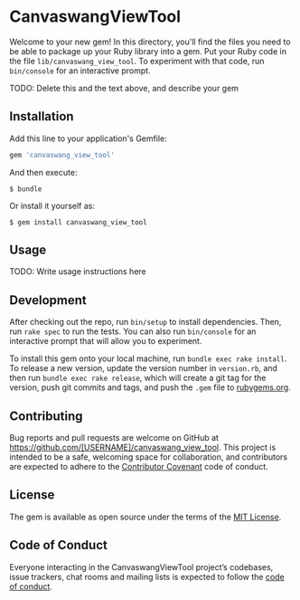 # CanvaswangViewTool

Welcome to your new gem! In this directory, you'll find the files you need to be able to package up your Ruby library into a gem. Put your Ruby code in the file `lib/canvaswang_view_tool`. To experiment with that code, run `bin/console` for an interactive prompt.

TODO: Delete this and the text above, and describe your gem

## Installation

Add this line to your application's Gemfile:

```ruby
gem 'canvaswang_view_tool'
```

And then execute:

    $ bundle

Or install it yourself as:

    $ gem install canvaswang_view_tool

## Usage

TODO: Write usage instructions here

## Development

After checking out the repo, run `bin/setup` to install dependencies. Then, run `rake spec` to run the tests. You can also run `bin/console` for an interactive prompt that will allow you to experiment.

To install this gem onto your local machine, run `bundle exec rake install`. To release a new version, update the version number in `version.rb`, and then run `bundle exec rake release`, which will create a git tag for the version, push git commits and tags, and push the `.gem` file to [rubygems.org](https://rubygems.org).

## Contributing

Bug reports and pull requests are welcome on GitHub at https://github.com/[USERNAME]/canvaswang_view_tool. This project is intended to be a safe, welcoming space for collaboration, and contributors are expected to adhere to the [Contributor Covenant](http://contributor-covenant.org) code of conduct.

## License

The gem is available as open source under the terms of the [MIT License](https://opensource.org/licenses/MIT).

## Code of Conduct

Everyone interacting in the CanvaswangViewTool project’s codebases, issue trackers, chat rooms and mailing lists is expected to follow the [code of conduct](https://github.com/[USERNAME]/canvaswang_view_tool/blob/master/CODE_OF_CONDUCT.md).
